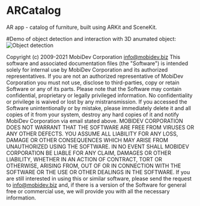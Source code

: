 # ARCatalog

AR app - catalog of furniture, built using ARKit and SceneKit. 


#Demo of object detection and interaction with 3D anumated object:
![Object detection](./assets/object-detection.gif)

Copyright (c) 2009-2021 MobiDev Corporation info@mobidev.biz
This software and associated documentation files (the "Software") is intended solely for internal use by MobiDev Corporation and its authorized representatives. If you are not an authorized representative of MobiDev Corporation you must not use, disclose to third-parties, copy or retain Software or any of its parts. Please note that the Software may contain confidential, proprietary or legally privileged information. No confidentiality or privilege is waived or lost by any mistransmission.
If you accessed the Software unintentionally or by mistake, please immediately delete it and all copies of it from your system, destroy any hard copies of it and notify MobiDev Corporation via email stated above.
MOBIDEV CORPORATION DOES NOT WARRANT THAT THE SOFTWARE ARE FREE FROM VIRUSES OR ANY OTHER DEFECTS. YOU ASSUME ALL LIABILITY FOR ANY LOSS, DAMAGE OR OTHER CONSEQUENCES WHICH MAY ARISE FROM UNAUTHORIZED USING THE SOFTWARE.
IN NO EVENT SHALL MOBIDEV CORPORATION BE LIABLE FOR ANY CLAIM, DAMAGES OR OTHER LIABILITY, WHETHER IN AN ACTION OF CONTRACT, TORT OR OTHERWISE, ARISING FROM, OUT OF OR IN CONNECTION WITH THE SOFTWARE OR THE USE OR OTHER DEALINGS IN THE SOFTWARE.
If you are still interested in using this or similar software, please send the request to info@mobidev.biz and, if there is a version of the Software for general free or commercial use, we will provide you with all the necessary information.
